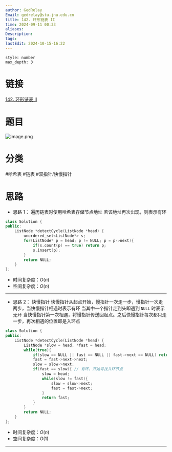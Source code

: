 ```yaml
---
author: GedRelay
Email: gedrelay@stu.jnu.edu.cn
title: 142. 环形链表 II
time: 2024-09-11 00:33
aliases: 
Description: 
tags: 
lastEdit: 2024-10-15-16:22
---
```


```toc
style: number
max_depth: 3
```

# 链接
[142. 环形链表 II](https://leetcode.cn/problems/linked-list-cycle-ii/) 

# 题目
![image.png](https://ged-pic-bed.oss-cn-guangzhou.aliyuncs.com/img/202409110033413.png)


# 分类
#哈希表 #链表 #双指针/快慢指针 
# 思路
- 思路 1：
遍历链表时使用哈希表存储节点地址
若该地址再次出现，则表示有环


```cpp
class Solution {
public:
    ListNode *detectCycle(ListNode *head) {
        unordered_set<ListNode*> s;
        for(ListNode* p = head; p != NULL; p = p->next){
            if(s.count(p) == true) return p;
            s.insert(p);
        }
        return NULL;
    }
};
```


- 时间复杂度：${O\left( n \right)  }$ 
- 空间复杂度：${O\left( n \right)  }$ 


---

- 思路 2：
快慢指针
快慢指针从起点开始，慢指针一次走一步，慢指针一次走两步，当快慢指针相遇时表示有环
当其中一个指针走到头即遇到 `NULL` 时表示无环
当快慢指针第一次相遇，将慢指针传送回起点。之后快慢指针每次都只走一步，再次相遇的位置即是入环点


```cpp
class Solution {
public:
    ListNode *detectCycle(ListNode *head) {
        ListNode *slow = head, *fast = head;
        while(true){
            if(slow == NULL || fast == NULL || fast->next == NULL) return NULL; // 无环
            fast = fast->next->next;
            slow = slow->next;
            if(fast == slow){ // 有环，开始寻找入环节点
                slow = head;
                while(slow != fast){
                    slow = slow->next;
                    fast = fast->next;
                }
                return fast;
            }
        }
        return NULL;
    }
};
```


- 时间复杂度：${O\left( n \right)  }$ 
- 空间复杂度：${O\left( 1 \right)  }$ 

---
